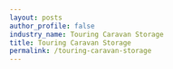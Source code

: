 ```yaml
---
layout: posts 
author_profile: false 
industry_name: Touring Caravan Storage
title: Touring Caravan Storage
permalink: /touring-caravan-storage
---
```

